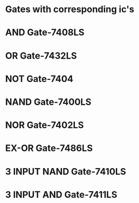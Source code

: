 # Gates with corresponding ic's
# AND Gate-7408LS
# OR Gate-7432LS
# NOT Gate-7404
# NAND Gate-7400LS
# NOR Gate-7402LS
# EX-OR Gate-7486LS
# 3 INPUT NAND Gate-7410LS
# 3 INPUT AND Gate-7411LS
